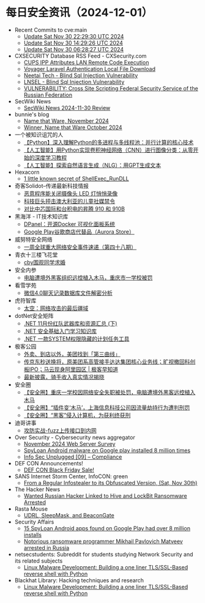 # 每日安全资讯（2024-12-01）

- Recent Commits to cve:main
  - [Update Sat Nov 30 22:29:30 UTC 2024](https://github.com/trickest/cve/commit/a6097b1cab42f286e94315ab6f74189eb0dc0d9d)
  - [Update Sat Nov 30 14:29:26 UTC 2024](https://github.com/trickest/cve/commit/65bfb6fcfc9a442c5a6de0553fede273ec0dd6ae)
  - [Update Sat Nov 30 06:28:27 UTC 2024](https://github.com/trickest/cve/commit/8f067b4f869c7089f14d745d39038e3797bf1807)
- CXSECURITY Database RSS Feed - CXSecurity.com
  - [CUPS IPP Attributes LAN Remote Code Execution](https://cxsecurity.com/issue/WLB-2024110051)
  - [Voyager Laravel Authentication Local File Download](https://cxsecurity.com/issue/WLB-2024110050)
  - [Neetai Tech - Blind Sql Injection Vulnerability](https://cxsecurity.com/issue/WLB-2024110049)
  - [LNSEL - Blind Sql Injection Vulnerability](https://cxsecurity.com/issue/WLB-2024110048)
  - [VULNERABILITY: Cross Site Scripting Federal Security Service of the Russian Federation](https://cxsecurity.com/issue/WLB-2024110047)
- SecWiki News
  - [SecWiki News 2024-11-30 Review](http://www.sec-wiki.com/?2024-11-30)
- bunnie's blog
  - [Name that Ware, November 2024](https://www.bunniestudios.com/blog/2024/name-that-ware-november-2024/)
  - [Winner, Name that Ware October 2024](https://www.bunniestudios.com/blog/2024/winner-name-that-ware-october-2024/)
- 一个被知识诅咒的人
  - [【Python】深入理解Python的多进程与多线程池：并行计算的核心技术](https://blog.csdn.net/nokiaguy/article/details/144153786)
  - [【人工智能】用Python实现卷积神经网络（CNN）进行图像分类：从零开始的深度学习教程](https://blog.csdn.net/nokiaguy/article/details/144153759)
  - [【人工智能】探索自然语言生成（NLG）：用GPT生成文本](https://blog.csdn.net/nokiaguy/article/details/144153717)
- Hexacorn
  - [1 little known secret of ShellExec_RunDLL](https://www.hexacorn.com/blog/2024/11/30/1-little-known-secret-of-shellexec_rundll/)
- 奇客Solidot–传递最新科技情报
  - [恶意程序能关闭摄像头 LED 灯悄悄录像](https://www.solidot.org/story?sid=79921)
  - [科技巨头抨击澳大利亚的儿童社媒禁令](https://www.solidot.org/story?sid=79920)
  - [对比中芯国际和台积电的昇腾 910 和 910B](https://www.solidot.org/story?sid=79919)
- 黑海洋 - IT技术知识库
  - [DPanel：开源Docker 可视化面板系统](https://www.upx8.com/4490)
  - [Google Play谷歌商店代替品（Aurora Store）](https://www.upx8.com/4488)
- 威努特安全网络
  - [一周全球重大网络安全事件速递（第四十八期）](https://mp.weixin.qq.com/s?__biz=MzAwNTgyODU3NQ==&mid=2651129340&idx=1&sn=0478c74ef5bc9ce2bb92fa193ad60d2d&chksm=80e71f4cb790965ae32f229e9b31a75eb91baccdf833b388ec07f54dffdb01bbbb43722f90e8&scene=58&subscene=0#rd)
- 青衣十三楼飞花堂
  - [cby围观同学求婚](https://mp.weixin.qq.com/s?__biz=MzUzMjQyMDE3Ng==&mid=2247487758&idx=1&sn=982ca71dd0242d09a5ed9effb713cb7b&chksm=fab2d231cdc55b272c7a13ced462c00ed4130726b2c76730765c49c778e0a6d88f252b9db043&scene=58&subscene=0#rd)
- 安全内参
  - [电脑遭境外黑客组织远控植入木马，重庆市一学校被罚](https://mp.weixin.qq.com/s?__biz=MzI4NDY2MDMwMw==&mid=2247513188&idx=1&sn=95866e13f9f593d7552035d867d5db75&chksm=ebfaf344dc8d7a52fe027852ee37f604705b3f3856a95b3cf33a579cb9422ab4ce15f6b4f813&scene=58&subscene=0#rd)
- 看雪学苑
  - [微信4.0聊天记录数据库文件解密分析](https://mp.weixin.qq.com/s?__biz=MjM5NTc2MDYxMw==&mid=2458584587&idx=1&sn=bd672102f10e062f90cd9276a1d2ca2f&chksm=b18c368186fbbf971c94b8c1ff5aa3460e81079ace27c66b897bb8b03ab4f35a74c45888ba97&scene=58&subscene=0#rd)
- 虎符智库
  - [太空：网络攻击的最后疆域](https://mp.weixin.qq.com/s?__biz=MzIwNjYwMTMyNQ==&mid=2247492839&idx=1&sn=49498d20229d6ad154180306e4f0ddeb&chksm=971d89e5a06a00f3cbd342ee525e496c2e071fe49419369e1e01e45041fd74330eb2b247d358&scene=58&subscene=0#rd)
- dotNet安全矩阵
  - [.NET 11月份红队武器库和资源汇总 (下)](https://mp.weixin.qq.com/s?__biz=MzUyOTc3NTQ5MA==&mid=2247497130&idx=1&sn=fd4c1c6b845fc3e936f43f0b86458067&chksm=fa595b47cd2ed2515cb285a9cb6c65e3834776f81ce5df8f72cfaf89ef74f5b4cbcaf97f76c3&scene=58&subscene=0#rd)
  - [.NET 安全基础入门学习知识库](https://mp.weixin.qq.com/s?__biz=MzUyOTc3NTQ5MA==&mid=2247497130&idx=2&sn=ac0457105208cd3910dd65039e85bd0b&chksm=fa595b47cd2ed25131c2987099c8276052f9d253f4df4175d0ed3d296863d5d1b01970fa5a5c&scene=58&subscene=0#rd)
  - [.NET 一款SYSTEM权限隐藏的计划任务工具](https://mp.weixin.qq.com/s?__biz=MzUyOTc3NTQ5MA==&mid=2247497130&idx=3&sn=8852eeb61f7cef4c9190e00c97b4be46&chksm=fa595b47cd2ed2515baa91e0dd69dc2b01be5214d18af85ae2f92090d12291e525566f6fb13a&scene=58&subscene=0#rd)
- 极客公园
  - [外卖、到店以外，美团找到「第三曲线」](https://mp.weixin.qq.com/s?__biz=MTMwNDMwODQ0MQ==&mid=2653066307&idx=1&sn=864fd9489abdd95635019caa069d39e5&chksm=7e57e9f5492060e385879a378619a464c9c818a6d68e31c3fe9fc5cd12227145c84cae400d45&scene=58&subscene=0#rd)
  - [传京东秒送换将，原美团系高管接手达达集团核心业务线；旷视撤回科创板IPO；马云现身阿里园区 | 极客早知道](https://mp.weixin.qq.com/s?__biz=MTMwNDMwODQ0MQ==&mid=2653066285&idx=1&sn=c776b90fd5e670731892e6395404f97f&chksm=7e57e99b4920608d6a6401c056ab402c9baedb0bd1dcb6af18a7b298943eb82c53d6e38e6c1b&scene=58&subscene=0#rd)
  - [最新披露，骑手收入真实情况揭晓](https://mp.weixin.qq.com/s?__biz=MTMwNDMwODQ0MQ==&mid=2653066285&idx=2&sn=50e992891ed446059a7419f09ada5145&chksm=7e57e99b4920608dbdb9b76ab0f0b46358dde8642a1513f503eefce2a8f0c6d52e6a4f8c075d&scene=58&subscene=0#rd)
- 安全圈
  - [【安全圈】重庆一学校因网络安全失职被处罚，电脑遭境外黑客远控植入木马](https://mp.weixin.qq.com/s?__biz=MzIzMzE4NDU1OQ==&mid=2652066343&idx=1&sn=dac289849aa3002172d66bc0a7027e09&chksm=f36e7e67c419f77115e2d03eebe74269c0901a6b592e9a48632f710add5a2fd5b00f18c9d650&scene=58&subscene=0#rd)
  - [【安全圈】“插件变‘木马’，上海信息科技公司因流量劫持行为遭判刑罚](https://mp.weixin.qq.com/s?__biz=MzIzMzE4NDU1OQ==&mid=2652066343&idx=2&sn=efea10af979662c9eb148230f5e61f53&chksm=f36e7e67c419f77143df1c377f63053e20bb0dc3db7f662fb34459d9eea171c30e9820f084a3&scene=58&subscene=0#rd)
  - [【安全圈】“黑客”侵入计算机，为获利终获刑](https://mp.weixin.qq.com/s?__biz=MzIzMzE4NDU1OQ==&mid=2652066343&idx=3&sn=019baa0ef97c0636f6d9165d1a1443bc&chksm=f36e7e67c419f7714d9c6afd761635e221a58d38af62291b0af8636674fa507b1436a232b379&scene=58&subscene=0#rd)
- 迪哥讲事
  - [攻防实战-fuzz上传接口到内网](https://mp.weixin.qq.com/s?__biz=MzIzMTIzNTM0MA==&mid=2247496445&idx=1&sn=5dada7b97b53d2949eda0c804ef64b96&chksm=e8a5f89edfd2718828d52c74571359a10b3b4a74044ff194b39cec0e541ed79844fe69002fed&scene=58&subscene=0#rd)
- Over Security - Cybersecurity news aggregator
  - [November 2024 Web Server Survey](https://www.netcraft.com/blog/november-2024-web-server-survey/)
  - [SpyLoan Android malware on Google play installed 8 million times](https://www.bleepingcomputer.com/news/security/spyloan-android-malware-on-google-play-installed-8-million-times/)
  - [Info Sec Unplugged [09] – Compliance](https://roccosicilia.com/2024/11/30/info-sec-unplugged-09-compliance/)
- DEF CON Announcements!
  - [DEF CON Black Friday Sale!](https://shop.defcon.org)
- SANS Internet Storm Center, InfoCON: green
  - [From a Regular Infostealer to its Obfuscated Version, (Sat, Nov 30th)](https://isc.sans.edu/diary/rss/31484)
- The Hacker News
  - [Wanted Russian Hacker Linked to Hive and LockBit Ransomware Arrested](https://thehackernews.com/2024/11/wanted-russian-cybercriminal-linked-to.html)
- Rasta Mouse
  - [UDRL, SleepMask, and BeaconGate](https://rastamouse.me/udrl-sleepmask-and-beacongate/)
- Security Affairs
  - [15 SpyLoan Android apps found on Google Play had over 8 million installs](https://securityaffairs.com/171553/cyber-crime/15-spyloan-android-apps-on-google-play.html)
  - [Notorious ransomware programmer Mikhail Pavlovich Matveev arrested in Russia](https://securityaffairs.com/171541/cyber-crime/mikhail-pavlovich-matveev-arrested-in-russia.html)
- netsecstudents: Subreddit for students studying Network Security and its related subjects
  - [Linux Malware Development: Building a one liner TLS/SSL-Based reverse shell with Python](https://www.reddit.com/r/netsecstudents/comments/1h38vhq/linux_malware_development_building_a_one_liner/)
- Blackhat Library: Hacking techniques and research
  - [Linux Malware Development: Building a one liner TLS/SSL-Based reverse shell with Python](https://www.reddit.com/r/blackhat/comments/1h383w2/linux_malware_development_building_a_one_liner/)
